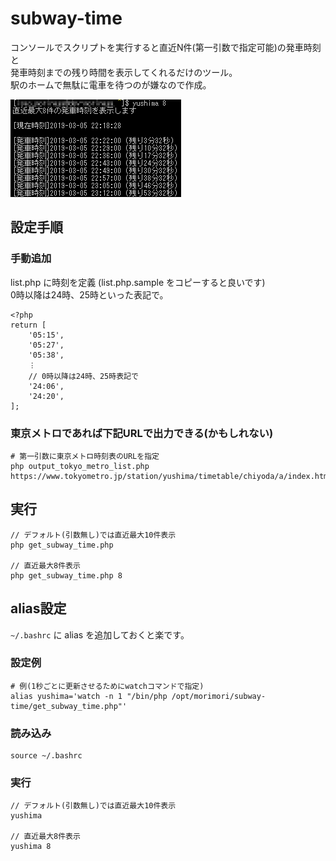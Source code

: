 # subway-time
コンソールでスクリプトを実行すると直近N件(第一引数で指定可能)の発車時刻と  
発車時刻までの残り時間を表示してくれるだけのツール。  
駅のホームで無駄に電車を待つのが嫌なので作成。

![](image/subway-time.png)

## 設定手順

### 手動追加
list.php に時刻を定義 (list.php.sample をコピーすると良いです)  
0時以降は24時、25時といった表記で。
```
<?php
return [
    '05:15',
    '05:27',
    '05:38',
    ︙
    // 0時以降は24時、25時表記で
    '24:06',
    '24:20',
];
```

### 東京メトロであれば下記URLで出力できる(かもしれない)
```
# 第一引数に東京メトロ時刻表のURLを指定
php output_tokyo_metro_list.php https://www.tokyometro.jp/station/yushima/timetable/chiyoda/a/index.html
```

## 実行
```
// デフォルト(引数無し)では直近最大10件表示
php get_subway_time.php

// 直近最大8件表示
php get_subway_time.php 8
```

## alias設定
`~/.bashrc` に alias を追加しておくと楽です。  
### 設定例
```
# 例(1秒ごとに更新させるためにwatchコマンドで指定)
alias yushima='watch -n 1 "/bin/php /opt/morimori/subway-time/get_subway_time.php"'
```

### 読み込み
```
source ~/.bashrc
```

### 実行
```
// デフォルト(引数無し)では直近最大10件表示
yushima

// 直近最大8件表示
yushima 8
```
